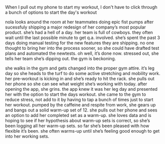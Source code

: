 
When I pull out my phone to start my workout, I don't have to click through a bunch of options to start the day's workout

nola looks around the room at her teammates doing epic fist pumps after sucessfuly shipping a major redesign of her company’s most popular product. she’s had a hell of a day. her team is full of cowboys. they often wait until the last possible minute to get q.a. involved. she’s spent the past 3 days doing manual testing for the new features they are shipping. no one thought to bring her into the process sooner, so she could have drafted test plans and automated the newtests. oh well, it’s done now. stressed out, she tells her team she’s dipping out. the gym is beckoning.

she walks in the gym and gets changed into the proper gym attire. it’s leg day so she heads to the turf to do some active stretching and mobility work. her pre-workout is kicking in and she’s ready to hit the rack. she pulls out her phone so she can see what weight she’s working with today. after opening the app, she grins. the app knew it was her leg day and presented her with the option to start the days workout. she came to the gym to reduce stress, not add to it by having to tap  a bunch of times just to start her workout. pumped by the caffeine and respite from work, she gears up and bangs out a solid warm-up set of 12. she pulls out her phone and sees an option to add her completed set as a warm-up. she loves data and is hoping to see if her hypothesis about warm-up sets is correct, so she’s been logging all her warm-up sets. so far she’s been pleased with how flexible it’s been. she often warms-up until she’s feeling good enough to get into her working sets.